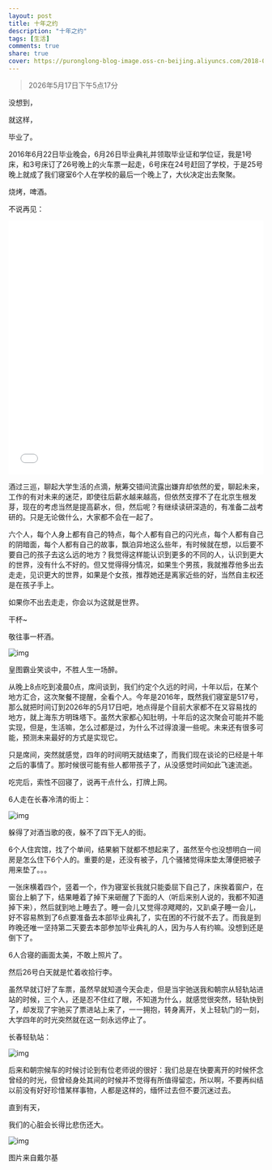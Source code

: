 ```yaml
---
layout: post
title: 十年之约
description: "十年之约"
tags: [生活]
comments: true
share: true
cover: https://puronglong-blog-image.oss-cn-beijing.aliyuncs.com/2018-09-28-133034.jpg
---
```


> 2026年5月17日下午5点17分

没想到，

就这样，

毕业了。

2016年6月22日毕业晚会，6月26日毕业典礼并领取毕业证和学位证，我是1号床，和3号床订了26号晚上的火车票一起走，6号床在24号赶回了学校，于是25号晚上就成了我们寝室6个人在学校的最后一个晚上了，大伙决定出去聚聚。

烧烤，啤酒。

<!-- more -->

不说再见：

<iframe src="//player.bilibili.com/player.html?aid=4213922&cid=6809501&page=1&high_quality=1&danmaku=0" scrolling="no" border="0" frameborder="no" framespacing="0" allowfullscreen="true"
width="100%" height="500"></iframe>

酒过三巡，聊起大学生活的点滴，觥筹交错间流露出嫌弃却依然的爱，聊起未来，工作的有对未来的迷茫，即使往后薪水越来越高，但依然支撑不了在北京生根发芽，现在的考虑当然是提高薪水，但，然后呢？有继续读研深造的，有准备二战考研的。只是无论做什么，大家都不会在一起了。

六个人，每个人身上都有自己的特点，每个人都有自己的闪光点，每个人都有自己的阴暗面，每个人都有自己的故事，飘泊异地这么些年，有时候就在想，以后要不要自己的孩子去这么远的地方？我觉得这样能认识到更多的不同的人，认识到更大的世界，没有什么不好的。但又觉得得分情况，如果生个男孩，我就推荐他多出去走走，见识更大的世界，如果是个女孩，推荐她还是离家近些的好，当然自主权还是在孩子手上。

如果你不出去走走，你会以为这就是世界。

干杯~

敬往事一杯酒。

![img](https://puronglong-blog-image.oss-cn-beijing.aliyuncs.com/2020-03-04-A517-2-.jpg)

皇图霸业笑谈中，不胜人生一场醉。

从晚上8点吃到凌晨0点，席间谈到，我们约定个久远的时间，十年以后，在某个地方汇合，这次聚餐不提醒，全看个人。今年是2016年，既然我们寝室是517号，那么就把时间订到2026年的5月17日吧，地点得是个目前大家都不在又容易找的地方，就上海东方明珠塔下。虽然大家都心知肚明，十年后的这次聚会可能并不能实现，但是，生活嘛，怎么过都是过，为什么不过得浪漫一些呢。未来还有很多可能，预测未来最好的方式是实现它。

只是席间，突然就感觉，四年的时间明天就结束了，而我们现在谈论的已经是十年之后的事情了。那时候很可能有些人都带孩子了，从没感觉时间如此飞速流逝。

吃完后，索性不回寝了，说再干点什么，打牌上网。

6人走在长春冷清的街上：

![img](https://puronglong-blog-image.oss-cn-beijing.aliyuncs.com/2018-09-28-8.jpg)

躲得了对酒当歌的夜，躲不了四下无人的街。

6个人住宾馆，找了个单间，结果躺下就都不想起来了，虽然至今也没想明白一间房是怎么住下6个人的。重要的是，还没有被子，几个骚猪觉得床垫太薄便把被子用来垫了。。。

一张床横着四个，竖着一个，作为寝室长我就只能委屈下自己了，床挨着窗户，在窗台上躺了下，结果睡着了掉下来砸醒了下面的人（听后来别人说的，我都不知道掉下来），然后就到地上睡去了。睡一会儿又觉得凉飕飕的，又趴桌子睡一会儿，好不容易熬到了6点要准备去本部毕业典礼了，实在困的不行就不去了。而我是到昨晚还唯一坚持第二天要去本部参加毕业典礼的人，因为与人有约嘛。没想到还是倒下了。

6人合寝的画面太美，不敢上照片了。

然后26号白天就是忙着收拾行李。

虽然早就订好了车票，虽然早就知道今天会走，但是当宇驰送我和朝宗从轻轨站进站的时候，三个人，还是忍不住红了眼，不知道为什么，就感觉很突然，轻轨快到了，却发现了宇驰买了票进站上来了，一一拥抱，转身离开，关上轻轨门的一刻，大学四年的时光突然就在这一刻永远停止了。

长春轻轨站：

![img](https://puronglong-blog-image.oss-cn-beijing.aliyuncs.com/2018-09-28-3.jpg)

后来和朝宗候车的时候讨论到有位老师说的很好：我们总是在快要离开的时候怀念曾经的时光，但曾经身处其间的时候并不觉得有所值得留恋，所以啊，不要再纠结以前没有好好珍惜某样事物，人都是这样的，缅怀过去但不要沉迷过去。

直到有天，

我们的心脏会长得比悲伤还大。

![img](https://puronglong-blog-image.oss-cn-beijing.aliyuncs.com/2018-09-28-13.jpg)

图片来自戴尔基
